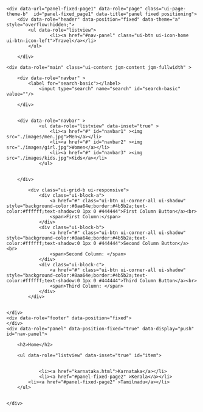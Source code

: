 <!DOCTYPE html>
<html>
<head>
 	<meta name="viewport" content="width=device-width, initial-scale=1">
  	<link rel="stylesheet" href="http://code.jquery.com/mobile/1.4.5/jquery.mobile-1.4.5.min.css">
	<link rel="stylesheet" href="http://code.jquery.com/mobile/1.4.5/jquery.mobile.structure-1.4.5.min.css" />
 	<script src="http://code.jquery.com/jquery-1.11.3.min.js"></script>
  	<script src="http://code.jquery.com/mobile/1.4.5/jquery.mobile-1.4.5.min.js"></script>
	<link rel="stylesheet" type="text/css" href="./css/mystyle.css">

</head>
<body>
 

	<div data-url="panel-fixed-page1" data-role="page" class="ui-page-theme-b"  id="panel-fixed_page1" data-title="panel fixed positioning">
		<div data-role="header" data-position="fixed" data-theme="a" style="overflow:hidden;">
			<ul data-role="listview">
      				<li><a href="#nav-panel" class="ui-btn ui-icon-home ui-btn-icon-left">Travel</a></li>
			</ul>
			
		</div>

	<div data-role="main" class="ui-content jqm-content jqm-fullwidth" >

		<div data-role="navbar" >
			<label for="search-basic"></label>	
    			<input type="search" name="search" id="search-basic" value=""/>
		
  		</div>
    		

   		<div data-role="navbar" >
     			<ul data-role="listview" data-inset="true" >
      				<li><a href="#"	id="navbar1" ><img src="./images/men.jpg">Men</a></li>
      				<li><a href="#"	id="navbar2" ><img src="./images/girl.jpg">Women</a></li>
      				<li><a href="#" id="navbar3" ><img src="./images/kids.jpg">Kids</a></li>
     			</ul>

   			
  		</div>

    		<div class="ui-grid-b ui-responsive">
      			<div class="ui-block-a">
        			<a href="#" class="ui-btn ui-corner-all ui-shadow"  style="background-color:#8aa64e;border:#4b5b2a;text-color:#ffffff;text-shadow:0 1px 0 #444444">First Column Button</a><br>
        			<span>First Column:</span>
      			</div>
      			<div class="ui-block-b">
        			<a href="#" class="ui-btn ui-corner-all ui-shadow" style="background-color:#8aa64e;border:#4b5b2a;text-color:#ffffff;text-shadow:0 1px 0 #444444">Second Column Button</a><br>
        			<span>Second Column: </span>
      			</div>
      			<div class="ui-block-c">
        			<a href="#" class="ui-btn ui-corner-all ui-shadow" style="background-color:#8aa64e;border:#4b5b2a;text-color:#ffffff;text-shadow:0 1px 0 #444444">Third Column Button</a><br>
        			<span>Third Column: </span>
      			</div>
    		</div>

  
	</div>
	<div data-role="footer" data-position="fixed">
	</div>
	<div data-role="panel" data-position-fixed="true" data-display="push" id="nav-panel">
		
		<h2>Home</h2>

		<ul data-role="listview" data-inset="true" id="item">
    				
        					
         		<li><a href="karnataka.html">Karnataka</a></li>
         		<li><a href="#panel-fixed-page2" >Kerala</a></li>
			<li><a href="#panel-fixed-page2" >Tamilnadu</a></li>
		</ul>
   			
		
	</div>
	


  	
  	

  	
</div>

</body>
</html>
